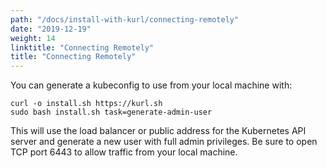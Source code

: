 ```yaml
---
path: "/docs/install-with-kurl/connecting-remotely"
date: "2019-12-19"
weight: 14
linktitle: "Connecting Remotely"
title: "Connecting Remotely"
---
```


You can generate a kubeconfig to use from your local machine with:
```
curl -o install.sh https://kurl.sh
sudo bash install.sh task=generate-admin-user
```

This will use the load balancer or public address for the Kubernetes API server and generate a new user with full admin privileges.
Be sure to open TCP port 6443 to allow traffic from your local machine.
